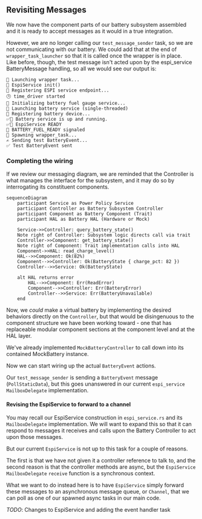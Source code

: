 ## Revisiting Messages
We now have the component parts of our battery subsystem assembled and it is ready to accept messages as it would in a true integration.

However, we are no longer calling our `test_message_sender` task, so we are not communicating with our battery.
We could add that at the end of `wrapper_task_launcher` so that it is called once the wrapper is in place.  
Like before, though, the test message isn't acted upon by the espi_service BatteryMessage handling, so all we would see our output is:

```
🔄 Launching wrapper task...
🔌 EspiService init()
🧩 Registering ESPI service endpoint...
🕒 time_driver started
🔌 Initializing battery fuel gauge service...
🔋 Launching battery service (single-threaded)
🧩 Registering battery device...
✅🔋 Battery service is up and running.
✅🔌 EspiService READY
🔔 BATTERY_FUEL_READY signaled
🚀 Spawning wrapper_task...
✍ Sending test BatteryEvent...
✅ Test BatteryEvent sent
```

### Completing the wiring

If we review our messaging diagram, we are reminded that the Controller is what manages the interface for the subsystem, and it may do so by interrogating its constituent components.

```mermaid
sequenceDiagram
    participant Service as Power Policy Service
    participant Controller as Battery Subsystem Controller
    participant Component as Battery Component (Trait)
    participant HAL as Battery HAL (Hardware or Mock)

    Service->>Controller: query_battery_state()
    Note right of Controller: Subsystem logic directs call via trait
    Controller->>Component: get_battery_state()
    Note right of Component: Trait implementation calls into HAL
    Component->>HAL: read_charge_level()
    HAL-->>Component: Ok(82%)
    Component-->>Controller: Ok(BatteryState { charge_pct: 82 })
    Controller-->>Service: Ok(BatteryState)

    alt HAL returns error
        HAL-->>Component: Err(ReadError)
        Component-->>Controller: Err(BatteryError)
        Controller-->>Service: Err(BatteryUnavailable)
    end

```

Now, we _could_ make a virtual battery by implementing the desired behaviors directly on the `Controller`, but that would be disingenuous
to the component structure we have been working toward - one that has replaceable modular component sections at the component level and at the HAL layer.

We've already implemented `MockBatteryController` to call down into its contained MockBattery instance.

Now we can start wiring up the actual `BatteryEvent` actions.

Our `test_message_sender` is sending a `BatteryEvent` message (`PollStaticData`), but this goes unanswered in our current `espi_service` `MailboxDelegate` implementation.


####  Revising the EspiService to forward to a channel

You may recall our EspiService construction in `espi_service.rs` and its `MailboxDelegate` implementation.
We will want to expand this so that it can respond to messages it receives and calls upon the Battery Controller to act upon those messages.

But our current `EspiService` is not up to this task for a couple of reasons.

The first is that we have not given it a controller reference to talk to, and the second reason is that
the controller methods are async, but the `EspiService` `MailboxDelegate` `receive` function is a synchronous context.

What we want to do instead here is to have `EspiService` simply forward these messages to an asynchronous message queue, or `Channel`, that we can poll as one of our spawned async tasks in our main code.

_TODO_: Changes to EspiService and adding the event handler task

